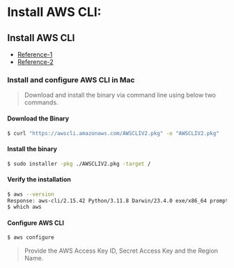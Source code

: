# Install AWS CLI:

## Install AWS CLI
- [Reference-1](https://docs.aws.amazon.com/cli/latest/userguide/cli-chap-install.html)
- [Reference-2](https://docs.aws.amazon.com/cli/latest/userguide/install-cliv2.html)

### Install and configure AWS CLI in Mac
> Download and install the binary via command line using below two commands.

#### Download the Binary
```bash
$ curl "https://awscli.amazonaws.com/AWSCLIV2.pkg" -o "AWSCLIV2.pkg"
```
#### Install the binary
```bash
$ sudo installer -pkg ./AWSCLIV2.pkg -target /
```
#### Verify the installation
```bash
$ aws --version
Response: aws-cli/2.15.42 Python/3.11.8 Darwin/23.4.0 exe/x86_64 prompt/off
$ which aws
```

#### Configure AWS CLI
```bash
$ aws configure
```
> Provide the AWS Access Key ID, Secret Access Key and the Region Name.